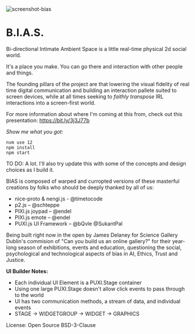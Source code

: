 ![screenshot-bias](https://user-images.githubusercontent.com/5830894/130322063-39100c13-a738-43aa-a607-aa78ac564081.png)

# B.I.A.S. 

Bi-directional Intimate Ambient Space is a little real-time physical 2d social world. 

It's a place you make. You can go there and interaction with other people and things. 

The founding pillars of the project are that lowering the visual fidelity of real time digital communication and building an interaction pallete suited to screen devices, while at all times seeking to _faithly transpose_ IRL interactions into a screen-first world. 

For more information about where I'm coming at this from, check out this presentation: https://bit.ly/3j3J77b

*Show me what you got:*

```
nvm use 12
npm install
npm start
```

TO DO: A lot. I'll also try update this with some of the concepts and design choices as I build it.

BIAS is composed of warped and curropted versions of these masterful creations by folks who should be deeply thanked by all of us: 
* nice-proto & nengi.js - @timetocode
* p2.js – @schteppe
* PIXI.js joypad  – @endel
* PIXI.js emote – @endel
* PUXI.js UI Framework – @bQvle @SukantPal

Being built right now in the open by James Delaney for Science Gallery Dublin's commision of "Can you build us an online gallery?" for their year-long season of exhibitions, events and education, questioning the social, psychological and technological aspects of bias in AI, Ethics, Trust and Justice.

**UI Builder Notes:**
* Each individual UI Element is a PUXI.Stage container
* Using one large PUXI.Stage doesn't allow click events to pass through to the world
* UI has two communication methods, a stream of data, and individual events
* STAGE -> WIDGETGROUP -> WIDGET -> GRAPHICS 

License: Open Source BSD-3-Clause

